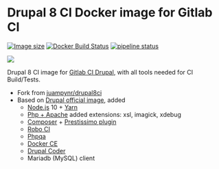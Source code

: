 # Drupal 8 CI Docker image for Gitlab CI

[![Image size](https://images.microbadger.com/badges/image/mogtofu33/drupal8ci.svg)](https://microbadger.com/images/mogtofu33/drupal8ci)
[![Docker Build Status](https://img.shields.io/docker/build/mogtofu33/drupal8ci.svg)](https://hub.docker.com/r/mogtofu33/drupal8ci/)
[![pipeline status](https://gitlab.com/mog33/drupal8ci/badges/master/pipeline.svg)](https://gitlab.com/mog33/drupal8ci/commits/master)

![](https://img.shields.io/github/license/Mogtofu33/drupal8ci.svg)

Drupal 8 CI image for [Gitlab CI Drupal](https://gitlab.com/mog33/gitlab-ci-drupal), with all tools needed for CI Build/Tests.

- Fork from [juampynr/drupal8ci](https://hub.docker.com/r/juampynr/drupal8ci/~/dockerfile/)
- Based on  [Drupal official image](https://hub.docker.com/_/drupal/), added
  - [Node.js](https://nodejs.org/en/) 10 + [Yarn](https://yarnpkg.com)
  - [Php + Apache](https://github.com/docker-library/php/tree/master/7.2/stretch/apache) added extensions: xsl, imagick, xdebug
  - [Composer](https://getcomposer.org) + [Prestissimo plugin](https://github.com/hirak/prestissimo)
  - [Robo CI](http://robo.li)
  - [Phpqa](https://github.com/EdgedesignCZ/phpqa)
  - [Docker CE](https://store.docker.com/search?type=edition&offering=community)
  - [Drupal Coder](https://www.drupal.org/project/coder)
  - Mariadb (MySQL) client